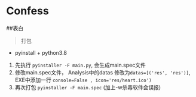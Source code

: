 # Confess

##表白

> 打包

* pyinstall + python3.8

1. 先执行 `pyinstaller -F main.py`, 会生成main.spec文件
2. 修改main.spec文件， Analysis中的datas 修改为`datas=[('res', 'res')]`, EXE中添加一行 `console=False , icon='res/heart.ico')`
3. 再次打包 `pyinstaller -F main.spec` (加上-w杀毒软件会误报)
